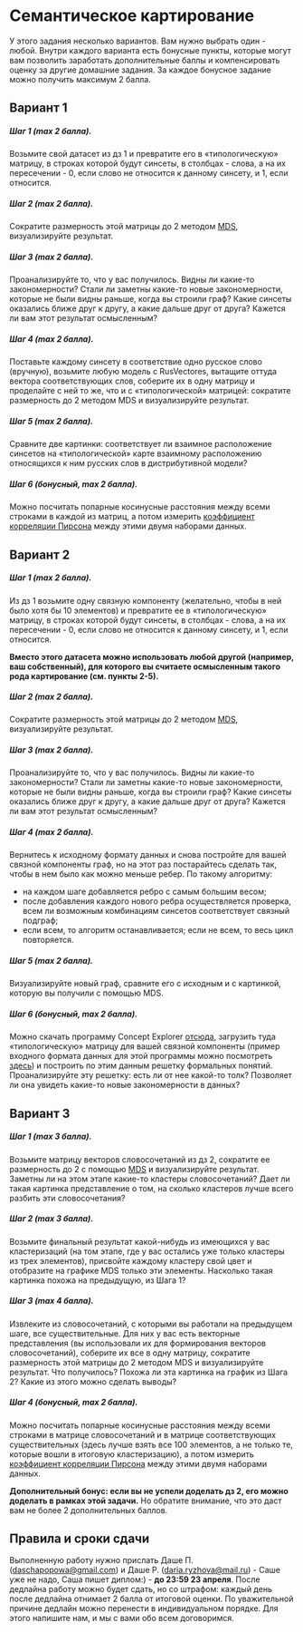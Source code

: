 # Семантическое картирование

У этого задания несколько вариантов. Вам нужно выбрать один - любой. Внутри каждого варианта есть бонусные пункты, 
которые могут вам позволить заработать дополнительные баллы и компенсировать оценку за другие домашние задания.
За каждое бонусное задание можно получить максимум 2 балла.

## Вариант 1

##### Шаг 1 (max 2 балла).
Возьмите свой датасет из дз 1 и превратите его в «типологическую» матрицу, в строках которой будут синсеты, в столбцах - слова,
а на их пересечении - 0, если слово не относится к данному синсету, и 1, если относится.
##### Шаг 2 (max 2 балла).
Сократите размерность этой матрицы до 2 методом [MDS](https://github.com/dashapopova/CompSemantics/blob/main/Semantic%20maps/CompSem_plot_mds.ipynb),
визуализируйте результат.
##### Шаг 3 (max 2 балла).
Проанализируйте то, что у вас получилось. Видны ли какие-то закономерности? Стали ли заметны какие-то новые закономерности, которые не были видны раньше,
когда вы строили граф? Какие синсеты оказались ближе друг к другу, а какие дальше друг от друга? Кажется ли вам этот результат осмысленным?
##### Шаг 4 (max 2 балла).
Поставьте каждому синсету в соответствие одно русское слово (вручную), возьмите любую модель с RusVectores, вытащите оттуда вектора соответствующих слов,
соберите их в одну матрицу и проделайте с ней то же, что и с «типологической» матрицей: сократите размерность до 2 методом MDS и визуализируйте результат. 
##### Шаг 5 (max 2 балла).
Сравните две картинки: соответствует ли взаимное расположение синсетов на «типологической» карте взаимному расположению относящихся к ним русских слов
в дистрибутивной модели?
##### Шаг 6 (бонусный, max 2 балла).
Можно посчитать попарные косинусные расстояния между всеми строками в каждой из матриц, а потом измерить [коэффициент корреляции Пирсона](https://numpy.org/doc/stable/reference/generated/numpy.corrcoef.html)
между этими двумя наборами данных.

## Вариант 2

##### Шаг 1 (max 2 балла).
Из дз 1 возьмите одну связную компоненту (желательно, чтобы в ней было хотя бы 10 элементов) и превратите ее в «типологическую» матрицу, 
в строках которой будут синсеты, в столбцах - слова, а на их пересечении - 0, если слово не относится к данному синсету, и 1, если относится.

**Вместо этого датасета можно использовать любой другой (например, ваш собственный), для которого вы считаете осмысленным такого рода картирование (см. пункты 2-5).**

##### Шаг 2 (max 2 балла).
Сократите размерность этой матрицы до 2 методом [MDS](https://github.com/dashapopova/CompSemantics/blob/main/Semantic%20maps/CompSem_plot_mds.ipynb), 
визуализируйте результат.
##### Шаг 3 (max 2 балла).
Проанализируйте то, что у вас получилось. Видны ли какие-то закономерности? Стали ли заметны какие-то новые закономерности, которые не были видны раньше,
когда вы строили граф? Какие синсеты оказались ближе друг к другу, а какие дальше друг от друга? Кажется ли вам этот результат осмысленным?
##### Шаг 4 (max 2 балла).
Вернитесь к исходному формату данных и снова постройте для вашей связной компоненты граф, но на этот раз постарайтесь сделать так,
чтобы в нем было как можно меньше ребер. По такому алгоритму:
- на каждом шаге добавляется ребро с самым большим весом;
- после добавления каждого нового ребра осуществляется проверка, всем ли возможным комбинациям синсетов соответствует связный подграф;
- если всем, то алгоритм останавливается; если не всем, то весь цикл повторяется.
##### Шаг 5 (max 2 балла).
Визуализируйте новый граф, сравните его с исходным и с картинкой, которую вы получили с помощью MDS.
##### Шаг 6 (бонусный, max 2 балла).
Можно скачать программу Concept Explorer [отсюда](https://sourceforge.net/projects/conexp/), загрузить туда «типологическую» матрицу для вашей связной компоненты
(пример входного формата данных для этой программы можно посмотреть [здесь](https://github.com/dashapopova/CompSemantics/blob/main/HWs/ConExp_input_data_format.cxt))
и построить по этим данным решетку формальных понятий. Проанализируйте эту решетку: есть ли от нее какой-то толк?
Позволяет ли она увидеть какие-то новые закономерности в данных?

## Вариант 3

##### Шаг 1 (max 3 балла).
Возьмите матрицу векторов словосочетаний из дз 2, сократите ее размерность до 2 с помощью [MDS](https://github.com/dashapopova/CompSemantics/blob/main/Semantic%20maps/CompSem_plot_mds.ipynb)
и визуализируйте результат. Заметны ли на этом этапе какие-то кластеры словосочетаний? Дает ли такая картинка представление о том,
на сколько кластеров лучше всего разбить эти словосочетания?
##### Шаг 2 (max 3 балла). 
Возьмите финальный результат какой-нибудь из имеющихся у вас кластеризаций (на том этапе, где у вас остались уже только кластеры из трех элементов),
присвойте каждому кластеру свой цвет и отобразите на графике MDS только эти элементы. Насколько такая картинка похожа на предыдущую, из Шага 1? 
##### Шаг 3 (max 4 балла). 
Извлеките из словосочетаний, с которыми вы работали на предыдущем шаге, все существительные. Для них у вас есть векторные представления
(вы использовали их для формирования векторов словосочетаний), соберите их все в одну матрицу, сократите размерность этой матрицы до 2 методом MDS
и визуализируйте результат. Что получилось? Похожа ли эта картинка на график из Шага 2? Какие из этого можно сделать выводы?
##### Шаг 4 (бонусный, max 2 балла). 
Можно посчитать попарные косинусные расстояния между всеми строками в матрице словосочетаний и в матрице соответствующих существительных 
(здесь лучше взять все 100 элементов, а не только те, которые вошли в итоговую кластеризацию), 
а потом измерить [коэффициент корреляции Пирсона](https://numpy.org/doc/stable/reference/generated/numpy.corrcoef.html) между этими двумя наборами данных.

**Дополнительный бонус: если вы не успели доделать дз 2, его можно доделать в рамках этой задачи.** Но обратите внимание, что это даст вам не более 2 дополнительных баллов.

## Правила и сроки сдачи

Выполненную работу нужно прислать Даше П. (daschapopowa@gmail.com) и Даше Р. (daria.ryzhova@mail.ru) - Саше уже не надо, Саша пишет диплом:) - **до 23:59 23 апреля**. После дедлайна работу можно будет сдать, но со штрафом: каждый день после дедлайна отнимает 2 балла от итоговой оценки. По уважительной причине дедлайн можно перенести в индивидуальном порядке. Для этого напишите нам, и мы с вами обо всем договоримся.

